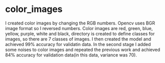 # color_images
I created color images by changing the RGB numbers. Opencv uses BGR image format so I reversed numbers.
Color images are red, green, blue, yellow, purple, white and black, directory is created to define classes for images, so there are 7 classes of images. 
I then created the model and achieved 99% accuracy for validatin data.
In the second stage I added some noises to color images and repeated the previous work and achieved 84% accuracy for validation data(in this data, variance was 70).
